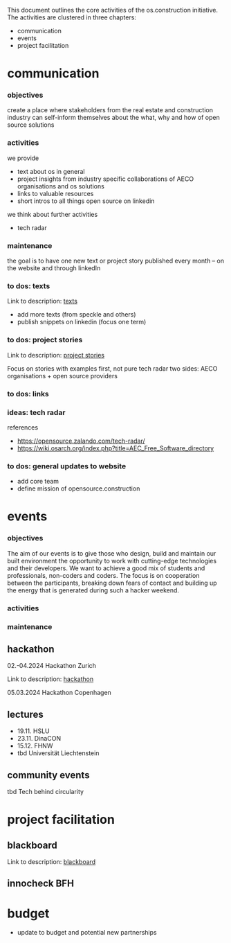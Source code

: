 This document outlines the core activities of the os.construction initiative.
The activities are clustered in three chapters:
- communication
- events
- project facilitation


# communication

### objectives
create a place where stakeholders from the real estate and construction industry can self-inform themselves about the what, why and how of open source solutions

### activities
we provide 
- text about os in general
- project insights from industry specific collaborations of AECO organisations and os solutions
- links to valuable resources
- short intros to all things open source on linkedin

we think about further activities
- tech radar

### maintenance
the goal is to have one new text or project story published every month – on the website and through linkedIn



### to dos: texts
Link to description: [texts](descriptions/texts.md)

- add more texts (from speckle and others)
- publish snippets on linkedin (focus one term)



### to dos: project stories
Link to description: [project stories](descriptions/project-stories.md)

Focus on stories with examples first, not pure tech radar
two sides: AECO organisations + open source providers

### to dos: links


### ideas: tech radar
references
- https://opensource.zalando.com/tech-radar/
- https://wiki.osarch.org/index.php?title=AEC_Free_Software_directory

### to dos: general updates to website
- add core team
- define mission of opensource.construction 



# events
### objectives
The aim of our events is to give those who design, build and maintain our built environment the opportunity to work with cutting-edge technologies and their developers. We want to achieve a good mix of students and professionals, non-coders and coders. The focus is on cooperation between the participants, breaking down fears of contact and building up the energy that is generated during such a hacker weekend.
### activities

### maintenance

## hackathon

02.-04.2024 Hackathon Zurich 

Link to description: [hackathon](descriptions/hackathon.md)

05.03.2024 Hackathon Copenhagen

## lectures
- 19.11. HSLU
- 23.11. DinaCON
- 15.12. FHNW
- tbd Universität Liechtenstein

## community events
tbd Tech behind circularity



# project facilitation

## blackboard
Link to description: [blackboard](descriptions/blackboard.md)

## innocheck BFH

# budget

- update to budget and potential new partnerships
